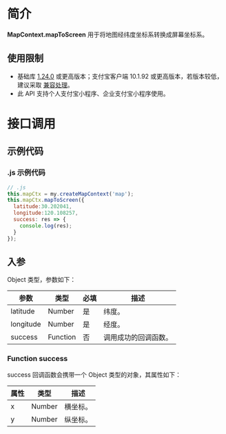 # 简介

**MapContext.mapToScreen** 用于将地图经纬度坐标系转换成屏幕坐标系。

## 使用限制

- 基础库 [1.24.0](https://opendocs.alipay.com/mini/framework/lib) 或更高版本；支付宝客户端 10.1.92 或更高版本，若版本较低，建议采取 [兼容处理](https://opendocs.alipay.com/mini/framework/compatibility)。
- 此 API 支持个人支付宝小程序、企业支付宝小程序使用。

# 接口调用

## 示例代码

### .js 示例代码

```javascript
// .js
this.mapCtx = my.createMapContext('map');
this.mapCtx.mapToScreen({
  latitude:30.202041,
  longitude:120.108257,
  success: res => {
    console.log(res);
  }
});
```

## 入参

Object 类型，参数如下：

| **参数** | **类型** | **必填** | **描述** |
| --- | --- | --- | --- |
| latitude | Number | 是 | 纬度。 |
| longitude | Number | 是 | 经度。 |
| success | Function | 否 | 调用成功的回调函数。 |

### Function success

success 回调函数会携带一个 Object 类型的对象，其属性如下：

| **属性** | **类型** | **描述** |
| --- | --- | --- |
| x | Number | 横坐标。 |
| y | Number | 纵坐标。 |


